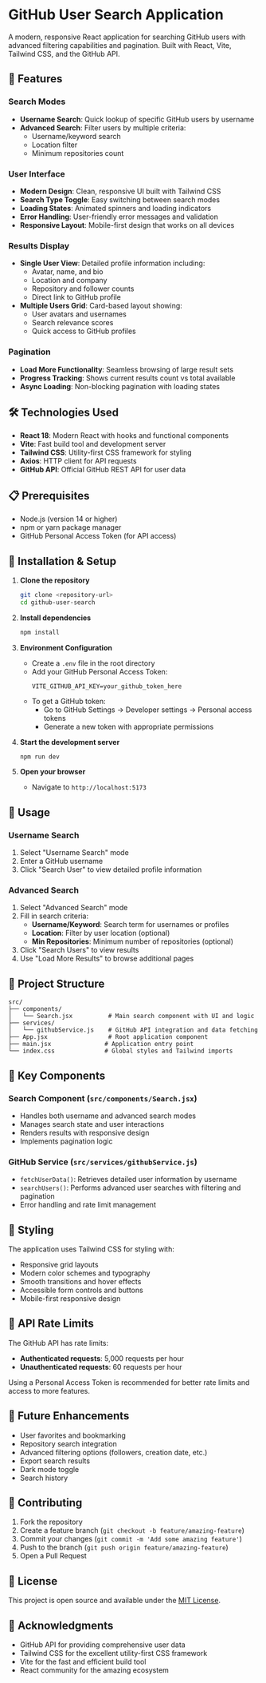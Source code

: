 # GitHub User Search Application

A modern, responsive React application for searching GitHub users with advanced filtering capabilities and pagination. Built with React, Vite, Tailwind CSS, and the GitHub API.

## 🚀 Features

### Search Modes
- **Username Search**: Quick lookup of specific GitHub users by username
- **Advanced Search**: Filter users by multiple criteria:
  - Username/keyword search
  - Location filter
  - Minimum repositories count

### User Interface
- **Modern Design**: Clean, responsive UI built with Tailwind CSS
- **Search Type Toggle**: Easy switching between search modes
- **Loading States**: Animated spinners and loading indicators
- **Error Handling**: User-friendly error messages and validation
- **Responsive Layout**: Mobile-first design that works on all devices

### Results Display
- **Single User View**: Detailed profile information including:
  - Avatar, name, and bio
  - Location and company
  - Repository and follower counts
  - Direct link to GitHub profile
- **Multiple Users Grid**: Card-based layout showing:
  - User avatars and usernames
  - Search relevance scores
  - Quick access to GitHub profiles

### Pagination
- **Load More Functionality**: Seamless browsing of large result sets
- **Progress Tracking**: Shows current results count vs total available
- **Async Loading**: Non-blocking pagination with loading states

## 🛠️ Technologies Used

- **React 18**: Modern React with hooks and functional components
- **Vite**: Fast build tool and development server
- **Tailwind CSS**: Utility-first CSS framework for styling
- **Axios**: HTTP client for API requests
- **GitHub API**: Official GitHub REST API for user data

## 📋 Prerequisites

- Node.js (version 14 or higher)
- npm or yarn package manager
- GitHub Personal Access Token (for API access)

## 🔧 Installation & Setup

1. **Clone the repository**
   ```bash
   git clone <repository-url>
   cd github-user-search
   ```

2. **Install dependencies**
   ```bash
   npm install
   ```

3. **Environment Configuration**
   - Create a `.env` file in the root directory
   - Add your GitHub Personal Access Token:
     ```
     VITE_GITHUB_API_KEY=your_github_token_here
     ```
   - To get a GitHub token:
     - Go to GitHub Settings → Developer settings → Personal access tokens
     - Generate a new token with appropriate permissions

4. **Start the development server**
   ```bash
   npm run dev
   ```

5. **Open your browser**
   - Navigate to `http://localhost:5173`

## 🎯 Usage

### Username Search
1. Select "Username Search" mode
2. Enter a GitHub username
3. Click "Search User" to view detailed profile information

### Advanced Search
1. Select "Advanced Search" mode
2. Fill in search criteria:
   - **Username/Keyword**: Search term for usernames or profiles
   - **Location**: Filter by user location (optional)
   - **Min Repositories**: Minimum number of repositories (optional)
3. Click "Search Users" to view results
4. Use "Load More Results" to browse additional pages

## 📁 Project Structure

```
src/
├── components/
│   └── Search.jsx          # Main search component with UI and logic
├── services/
│   └── githubService.js    # GitHub API integration and data fetching
├── App.jsx                 # Root application component
├── main.jsx               # Application entry point
└── index.css              # Global styles and Tailwind imports
```

## 🔑 Key Components

### Search Component (`src/components/Search.jsx`)
- Handles both username and advanced search modes
- Manages search state and user interactions
- Renders results with responsive design
- Implements pagination logic

### GitHub Service (`src/services/githubService.js`)
- `fetchUserData()`: Retrieves detailed user information by username
- `searchUsers()`: Performs advanced user searches with filtering and pagination
- Error handling and rate limit management

## 🎨 Styling

The application uses Tailwind CSS for styling with:
- Responsive grid layouts
- Modern color schemes and typography
- Smooth transitions and hover effects
- Accessible form controls and buttons
- Mobile-first responsive design

## 🚦 API Rate Limits

The GitHub API has rate limits:
- **Authenticated requests**: 5,000 requests per hour
- **Unauthenticated requests**: 60 requests per hour

Using a Personal Access Token is recommended for better rate limits and access to more features.

## 🔮 Future Enhancements

- User favorites and bookmarking
- Repository search integration
- Advanced filtering options (followers, creation date, etc.)
- Export search results
- Dark mode toggle
- Search history

## 🤝 Contributing

1. Fork the repository
2. Create a feature branch (`git checkout -b feature/amazing-feature`)
3. Commit your changes (`git commit -m 'Add some amazing feature'`)
4. Push to the branch (`git push origin feature/amazing-feature`)
5. Open a Pull Request

## 📄 License

This project is open source and available under the [MIT License](LICENSE).

## 🙏 Acknowledgments

- GitHub API for providing comprehensive user data
- Tailwind CSS for the excellent utility-first CSS framework
- Vite for the fast and efficient build tool
- React community for the amazing ecosystem
